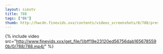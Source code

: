 ```yaml
--- 
layout: sieutv
title: 788
tags: ["0k"]
thumb: http://hwcdn.finevids.xxx/contents/videos_screenshots/0/788/preview.mp4.jpg
---
```

{% include video src="http://www.finevids.xxx/get_file/1/bff19e23120ed56756dab1656785590b/0/788/788.mp4/" %} 
